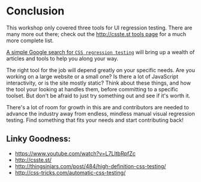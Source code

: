 # Conclusion

This workshop only covered three tools for UI regression testing. There are many more out there; check out the [http://csste.st tools page](http://csste.st/tools/) for a much more complete list.

[A simple Google search for `CSS regression testing`](http://lmgtfy.com/?q=css+regression+testing) will bring up a wealth of articles and tools to help you along your way.

The right tool for the job will depend greatly on your specific needs. Are you working on a large website or a small one? Is there a lot of JavaScript interactivity, or is the site mostly static? Think about these things, and how the tool your looking at handles them, before committing to a specific toolset. But don't be afraid to just try something out and see if it's worth it.

There's a lot of room for growth in this are and contributors are needed to advance the industry away from endless, mindless manual visual regression testing. Find something that fits your needs and start contributing back!

## Linky Goodness:

- https://www.youtube.com/watch?v=L7LItbRpfZc
- http://csste.st/
- http://thingsinjars.com/post/484/high-definition-css-testing/
- http://css-tricks.com/automatic-css-testing/
